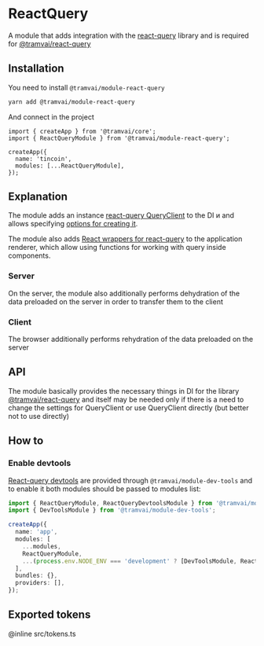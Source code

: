 # ReactQuery

A module that adds integration with the [react-query](https://react-query.tanstack.com/) library and is required for [@tramvai/react-query](references/tramvai/react-query.md)

## Installation

You need to install `@tramvai/module-react-query`

```bash
yarn add @tramvai/module-react-query
```

And connect in the project

```tsx
import { createApp } from '@tramvai/core';
import { ReactQueryModule } from '@tramvai/module-react-query';

createApp({
  name: 'tincoin',
  modules: [...ReactQueryModule],
});
```

## Explanation

The module adds an instance [react-query QueryClient](https://react-query.tanstack.com/reference/QueryClient) to the DI и and allows specifying [options for creating it](https://react-query.tanstack.com/reference/QueryClient#queryclientsetdefaultoptions).

The module also adds [React wrappers for react-query](https://react-query.tanstack.com/reference/QueryClientProvider) to the application renderer, which allow using functions for working with query inside components.

### Server

On the server, the module also additionally performs dehydration of the data preloaded on the server in order to transfer them to the client

### Client

The browser additionally performs rehydration of the data preloaded on the server

## API

The module basically provides the necessary things in DI for the library [@tramvai/react-query](references/tramvai/react-query.md) and itself may be needed only if there is a need to change the settings for QueryClient or use QueryClient directly (but better not to use directly)

## How to

### Enable devtools

[React-query devtools](https://react-query.tanstack.com/devtools) are provided through `@tramvai/module-dev-tools` and to enable it both modules should be passed to modules list:

```ts
import { ReactQueryModule, ReactQueryDevtoolsModule } from '@tramvai/module-react-query';
import { DevToolsModule } from '@tramvai/module-dev-tools';

createApp({
  name: 'app',
  modules: [
    ...modules,
    ReactQueryModule,
    ...(process.env.NODE_ENV === 'development' ? [DevToolsModule, ReactQueryDevtoolsModule] : []),
  ],
  bundles: {},
  providers: [],
});
```

## Exported tokens

@inline src/tokens.ts
